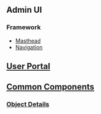 ## Admin UI

### Framework

  - [Masthead](https://ovirt.github.io/ovirt-design/admin-ui/framework/masthead)
  - [Navigation](https://ovirt.github.io/ovirt-design/admin-ui/framework/navigation)

## [User Portal](https://ovirt.github.io/ovirt-design/user-portal/overview)

## [Common Components](https://ovirt.github.io/ovirt-design/common/overview)

### [Object Details](https://ovirt.github.io/ovirt-design/common/object-details)
